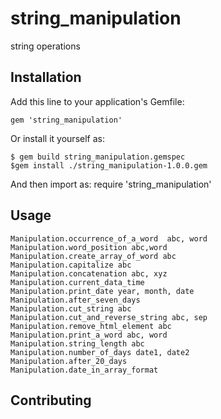 # string_manipulation

string operations

## Installation

Add this line to your application's Gemfile:

    gem 'string_manipulation'


Or install it yourself as:

    $ gem build string_manipulation.gemspec
    $gem install ./string_manipulation-1.0.0.gem

 And then import as:
    require 'string_manipulation'

## Usage
    Manipulation.occurrence_of_a_word  abc, word
    Manipulation.word_position abc,word
    Manipulation.create_array_of_word abc
    Manipulation.capitalize abc
    Manipulation.concatenation abc, xyz
    Manipulation.current_data_time
    Manipulation.print_date year, month, date
    Manipulation.after_seven_days
    Manipulation.cut_string abc
    Manipulation.cut_and_reverse_string abc, sep
    Manipulation.remove_html_element abc
    Manipulation.print_a_word abc, word
    Manipulation.string_length abc
    Manipulation.number_of_days date1, date2
    Manipulation.after_20_days
    Manipulation.date_in_array_format


## Contributing
